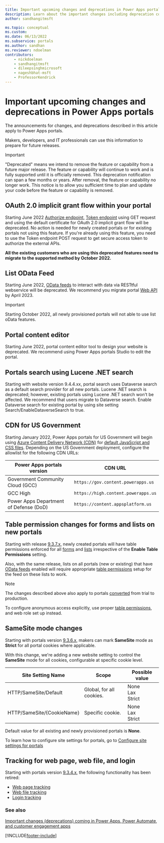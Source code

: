 ```yaml
---
title: Important upcoming changes and deprecations in Power Apps portals
description: Learn about the important changes including deprecation coming soon to Power Apps portals.
author: sandhangitmsft

ms.topic: conceptual
ms.custom: 
ms.date: 06/13/2022
ms.subservice: portals
ms.author: sandhan
ms.reviewer: ndoelman
contributors:
    - nickdoelman
    - sandhangitmsft
    - dileepsinghmicrosoft
    - nageshbhat-msft
    - ProfessorKendrick
---
```


# Important upcoming changes and deprecations in Power Apps portals

The announcements for changes, and deprecations described in this article apply to Power Apps portals.

Makers, developers, and IT professionals can use this information to prepare for future releases.

> [!IMPORTANT]
> "Deprecated" means we intend to remove the feature or capability from a future major release. The feature or capability will continue to work and is fully supported until it is officially removed. This deprecation notification can span a few months or years. After removal, the feature or capability no longer work. This notice is to allow you sufficient time to plan and update your code before the feature or capability is removed.

## OAuth 2.0 implicit grant flow within your portal 

Starting June 2022 [Authorize endpoint](oauth-implicit-grant-flow.md#authorize-endpoint-details), [Token endpoint](oauth-implicit-grant-flow.md#token-endpoint-details) using GET request and using the default certificate for OAuth 2.0 implicit grant flow will be deprecated. No action is needed for newly created portals or for existing portals not using this feature. If you're already using this feature, you need to use the Token endpoint POST request to get secure access token to authorize the external APIs. 

**All the existing customers who are using this deprecated features need to migrate to the supported method by October 2022.**   

## List OData Feed 

Starting June 2022, [OData feeds](configure/entity-lists.md#list-odata-feeds) to interact with data via RESTtful webservice will be deprecated. We recommend you migrate portal [Web API](web-api-overview.md) by April 2023. 

> [!Important] 
> Starting October 2022, all newly provisioned portals will not able to use list oData features. 

## Portal content editor

Starting June 2022, portal content editor tool to design your website is deprecated. We recommend using Power Apps portals Studio to edit the portal.

## Portals search using Lucene .NET search 

Starting with website version 9.4.4.xx, portal search uses Dataverse search as a default search provider for all new portals. Lucene .NET search is deprecated; however, existing portals using Lucene .NET search won't be affected. We recommend that users migrate to Dataverse search. Enable Dataverse search for existing portal by using site setting Search/EnableDataverseSearch to true.

## CDN for US Government

Starting January 2022, Power Apps portals for US Government will begin using [Azure Content Delivery Network (CDN)](/azure/cdn/cdn-overview) for [default JavaScript and CSS files](faq.yml#do-portals-use-any-static-content-from-cdns--content-delivery-network--that-i-need-to-allow-list-). Depending on the US Government deployment, configure the allowlist for the following CDN URLs:

| Power Apps portals version | CDN URL |
| - | - |
| Government Community Cloud (GCC) | `https://gov.content.powerapps.us` |
| GCC High | `https://high.content.powerapps.us` |
| Power Apps Department of Defense (DoD) | `https://content.appsplatform.us` |

## Table permission changes for forms and lists on new portals

Starting with release [9.3.7.x](/power-platform/released-versions/portals/portalupdate1), newly created portals will have table permissions enforced for all [forms](configure/entity-forms.md#secure-your-forms) and [lists](configure/entity-lists.md#securing-lists) irrespective of the **Enable Table Permissions** setting.

Also, with the same release, lists on all portals (new or existing) that have [OData feeds](configure/entity-lists.md#list-odata-feeds) enabled will require appropriate [table permissions](configure/entity-permissions-studio.md) setup for the feed on these lists to work.

> [!NOTE]
> The changes described above also apply to portals [converted](admin/convert-portal.md) from trial to production.

To configure anonymous access explicitly, use proper [table permissions](configure/entity-permissions-studio.md), and web role set up instead.

## SameSite mode changes

Starting with portals version [9.3.6.x](versions/version-9.3.6.x.md), makers can mark **SameSite** mode as **Strict** for all portal cookies where applicable.  

With this change, we're adding a new website setting to control the **SameSite** mode for all cookies, configurable at specific cookie level.

| Site Setting Name | Scope | Possible value |
| - | - | - |
| HTTP/SameSite/Default | Global, for all cookies. | None <br> Lax <br> Strict |
| HTTP/SameSite/{CookieName} | Specific cookie. | None <br> Lax <br> Strict |

Default value for all existing and newly provisioned portals is **None**.

To learn how to configure site settings for portals, go to [Configure site settings for portals](configure/configure-site-settings.md)

## Tracking for web page, web file, and login

Starting with portals version [9.3.4.x](versions/version-9.3.4.x.md), the following functionality has been retired:

- [Web page tracking](admin/portal-checker-analysis.md#web-page-tracking-enabled)
- [Web file tracking](admin/portal-checker-analysis.md#web-file-tracking-enabled)
- [Login tracking](admin/portal-checker-analysis.md#login-tracking-enabled)

### See also

[Important changes (deprecations) coming in Power Apps, Power Automate, and customer engagement apps](/power-platform/important-changes-coming)

[!INCLUDE[footer-include](../../includes/footer-banner.md)]